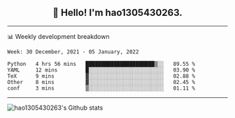 <h2 align="center">👋 Hello! I'm hao1305430263.</h2>


---- 
📊 Weekly development breakdown

<!--START_SECTION:waka-->
```text
Week: 30 December, 2021 - 05 January, 2022

Python   4 hrs 56 mins   ██████████████████████▒░░   89.55 % 
YAML     12 mins         █░░░░░░░░░░░░░░░░░░░░░░░░   03.90 % 
TeX      9 mins          ▓░░░░░░░░░░░░░░░░░░░░░░░░   02.88 % 
Other    8 mins          ▓░░░░░░░░░░░░░░░░░░░░░░░░   02.45 % 
conf     3 mins          ▒░░░░░░░░░░░░░░░░░░░░░░░░   01.11 % 
```
<!--END_SECTION:waka-->
----
![hao1305430263's Github stats](https://github-readme-stats.vercel.app/api?username=hao1305430263&show_icons=true)


<!--
**hao1305430263/hao1305430263** is a ✨ _special_ ✨ repository because its `README.md` (this file) appears on your GitHub profile.

Here are some ideas to get you started:

- 🔭 I’m currently working on ...
- 🌱 I’m currently learning ...
- 👯 I’m looking to collaborate on ...
- 🤔 I’m looking for help with ...
- 💬 Ask me about ...
- 📫 How to reach me: ...
- 😄 Pronouns: ...
- ⚡ Fun fact: ...
-->
